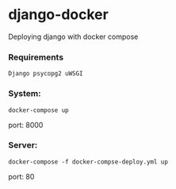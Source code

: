 # django-docker
Deploying django with docker compose

### Requirements
`Django
psycopg2
uWSGI`

### System:
`docker-compose up`

port: 8000

### Server:
`docker-compose -f docker-compse-deploy.yml up`

port: 80
